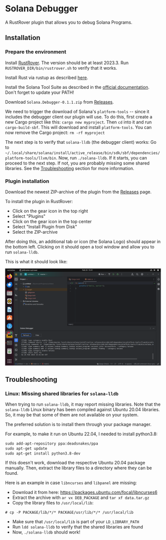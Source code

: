 # Solana Debugger

<!-- Plugin description -->
A RustRover plugin that allows you to debug Solana Programs.
<!-- Plugin description end -->

## Installation

### Prepare the environment

Install [RustRover](https://www.jetbrains.com/rust/nextversion/). The version should be at least 2023.3. Run `RUSTROVER_DIR/bin/rustrover.sh` to verify that it works.

Install Rust via rustup as described [here](https://www.rust-lang.org/tools/install).

Install the Solana Tool Suite as described in the [official documentation](https://docs.solanalabs.com/cli/install). Don't forget to update your PATH!

Download `Solana.Debugger-0.1.1.zip` from [Releases](https://github.com/maxims94/solana-debugger/releases/tag/v0.1.1).

We need to trigger the download of Solana's `platform-tools` -- since it includes the debugger client our plugin will use. To do this, first create a new Cargo project like this: `cargo new myproject`. Then `cd` into it and run `cargo-build-sbf`. This will download and install `platform-tools`. You can now remove the Cargo project: `rm -rf myproject`

The next step is to verify that `solana-lldb` (the debugger client) works: Go to `~/.local/share/solana/install/active_release/bin/sdk/sbf/dependencies/platform-tools/llvm/bin`. Now, run `./solana-lldb`. If it starts, you can proceed to the next step. If not, you are probably missing some shared libraries. See the [Troubleshooting](#troubleshooting) section for more information.

### Plugin installation

Download the newest ZIP-archive of the plugin from the [Releases](https://github.com/maxims94/solana-debugger/releases/tag/v0.1.1) page.

To install the plugin in RustRover:

- Click on the gear icon in the top right
- Select "Plugins"
- Click on the gear icon in the top center
- Select "Install Plugin from Disk"
- Select the ZIP-archive

After doing this, an additional tab or icon (the Solana Logo) should appear in the bottom left. Clicking on it should open a tool window and allow you to run `solana-lldb`.

This is what it should look like:

![Screenshot](/docs/screenshot.png)

## Troubleshooting

### Linux: Missing shared libraries for `solana-lldb`

When trying to run `solana-lldb`, it may report missing libraries. Note that the `solana-lldb` Linux binary has been compiled against Ubuntu 20.04 libraries. So, it may be that some of them are not available on your system.

The preferred solution is to install them through your package manager.

For example, to make it run on Ubuntu 22.04, I needed to install python3.8:
```
sudo add-apt-repository ppa:deadsnakes/ppa
sudo apt-get update
sudo apt-get install python3.8-dev
```

If this doesn't work, download the respective Ubuntu 20.04 package manually. Then, extract the library files to a directory where they can be found.

Here is an example in case `libncurses` and `libpanel` are missing:

- Download it from here: https://packages.ubuntu.com/focal/libncurses6
- Extract the archive with `ar vx DEB_PACKAGE` and `tar xf data.tar.gz`
- Copy the library files to `/usr/local/lib`:
```
# cp -P PACKAGE/lib/*/* PACKAGE/usr/lib/*/* /usr/local/lib
```
- Make sure that `/usr/local/lib` is part of your `LD_LIBRARY_PATH`
- Run `ldd solana-lldb` to verify that the shared libraries are found
- Now, `./solana-lldb` should work!

